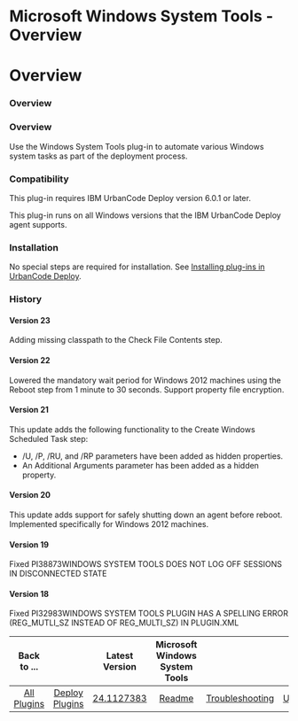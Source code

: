 
Microsoft Windows System Tools - Overview
=========================================

# Overview


### Overview




### Overview

Use the Windows System Tools plug-in to automate various Windows system tasks as part of the deployment process.

### Compatibility

This plug-in requires IBM UrbanCode Deploy version 6.0.1 or later.

This plug-in runs on all Windows versions that the IBM UrbanCode Deploy agent supports.

### Installation

No special steps are required for installation. See [Installing plug-ins in UrbanCode Deploy](https://www.urbancode.com/resource/installing-plug-ins-in-urbancode-products/ "Installing plug-ins in UrbanCode Deploy").

### History

#### Version 23

Adding missing classpath to the Check File Contents step.

#### Version 22

Lowered the mandatory wait period for Windows 2012 machines using the Reboot step from 1 minute to 30 seconds. Support property file encryption.

#### Version 21

This update adds the following functionality to the Create Windows Scheduled Task step:

* /U, /P, /RU, and /RP parameters have been added as hidden properties.
* An Additional Arguments parameter has been added as a hidden property.

#### Version 20

This update adds support for safely shutting down an agent before reboot. Implemented specifically for Windows 2012 machines.

#### Version 19

Fixed PI38873WINDOWS SYSTEM TOOLS DOES NOT LOG OFF SESSIONS IN DISCONNECTED STATE

#### Version 18

Fixed PI32983WINDOWS SYSTEM TOOLS PLUGIN HAS A SPELLING ERROR (REG\_MUTLI\_SZ INSTEAD OF REG\_MULTI\_SZ) IN PLUGIN.XML


|Back to ...||Latest Version|Microsoft Windows System Tools |||||
| :---: | :---: | :---: | :---: | :---: | :---: | :---: | :---: |
|[All Plugins](../../index.md)|[Deploy Plugins](../README.md)|[24.1127383](https://raw.githubusercontent.com/UrbanCode/IBM-UCD-PLUGINS/main/files/WindowsSystemTools/ucd-WindowsSystemTools-24.1127383.zip)|[Readme](README.md)|[Troubleshooting](troubleshooting.md)|[Usage](usage.md)|[Steps](steps.md)|[Downloads](downloads.md)|
